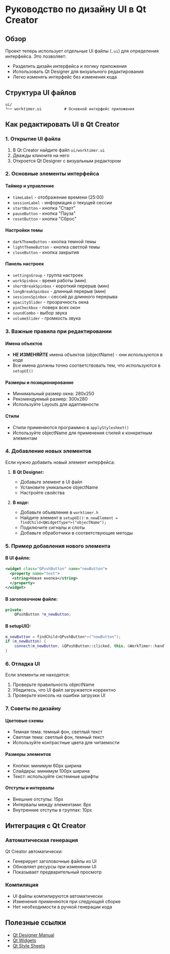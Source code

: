 # Руководство по дизайну UI в Qt Creator

## Обзор

Проект теперь использует отдельные UI файлы (`.ui`) для определения интерфейса. Это позволяет:
- Разделить дизайн интерфейса и логику приложения
- Использовать Qt Designer для визуального редактирования
- Легко изменять интерфейс без изменения кода

## Структура UI файлов

```
ui/
└── worktimer.ui          # Основной интерфейс приложения
```

## Как редактировать UI в Qt Creator

### 1. Открытие UI файла
1. В Qt Creator найдите файл `ui/worktimer.ui`
2. Дважды кликните на него
3. Откроется Qt Designer с визуальным редактором

### 2. Основные элементы интерфейса

#### Таймер и управление
- `timeLabel` - отображение времени (25:00)
- `sessionLabel` - информация о текущей сессии
- `startButton` - кнопка "Старт"
- `pauseButton` - кнопка "Пауза"
- `resetButton` - кнопка "Сброс"

#### Настройки темы
- `darkThemeButton` - кнопка темной темы
- `lightThemeButton` - кнопка светлой темы
- `closeButton` - кнопка закрытия

#### Панель настроек
- `settingsGroup` - группа настроек
- `workSpinbox` - время работы (мин)
- `shortBreakSpinbox` - короткий перерыв (мин)
- `longBreakSpinbox` - длинный перерыв (мин)
- `sessionsSpinbox` - сессий до длинного перерыва
- `opacitySlider` - прозрачность окна
- `pinCheckbox` - поверх всех окон
- `soundCombo` - выбор звука
- `volumeSlider` - громкость звука

### 3. Важные правила при редактировании

#### Имена объектов
- **НЕ ИЗМЕНЯЙТЕ** имена объектов (objectName) - они используются в коде
- Все имена должны точно соответствовать тем, что используются в `setupUI()`

#### Размеры и позиционирование
- Минимальный размер окна: 280x250
- Рекомендуемый размер: 300x280
- Используйте Layouts для адаптивности

#### Стили
- Стили применяются программно в `applyStylesheet()`
- Используйте objectName для применения стилей к конкретным элементам

### 4. Добавление новых элементов

Если нужно добавить новый элемент интерфейса:

1. **В Qt Designer:**
   - Добавьте элемент в UI файл
   - Установите уникальное objectName
   - Настройте свойства

2. **В коде:**
   - Добавьте объявление в `worktimer.h`
   - Найдите элемент в `setupUI()`: `m_newElement = findChild<QWidgetType*>("objectName");`
   - Подключите сигналы и слоты
   - Добавьте обработчики в соответствующие методы

### 5. Пример добавления нового элемента

#### В UI файле:
```xml
<widget class="QPushButton" name="newButton">
  <property name="text">
   <string>Новая кнопка</string>
  </property>
</widget>
```

#### В заголовочном файле:
```cpp
private:
    QPushButton *m_newButton;
```

#### В setupUI():
```cpp
m_newButton = findChild<QPushButton*>("newButton");
if (m_newButton) {
    connect(m_newButton, &QPushButton::clicked, this, &WorkTimer::handleNewButton);
}
```

### 6. Отладка UI

Если элементы не находятся:
1. Проверьте правильность objectName
2. Убедитесь, что UI файл загружается корректно
3. Проверьте консоль на ошибки загрузки UI

### 7. Советы по дизайну

#### Цветовые схемы
- Темная тема: темный фон, светлый текст
- Светлая тема: светлый фон, темный текст
- Используйте контрастные цвета для читаемости

#### Размеры элементов
- Кнопки: минимум 60px ширина
- Слайдеры: минимум 100px ширина
- Текст: используйте системные шрифты

#### Отступы и интервалы
- Внешние отступы: 15px
- Интервалы между элементами: 8px
- Внутренние отступы в группах: 10px

## Интеграция с Qt Creator

### Автоматическая генерация
Qt Creator автоматически:
- Генерирует заголовочные файлы из UI
- Обновляет ресурсы при изменении UI
- Показывает предварительный просмотр

### Компиляция
- UI файлы компилируются автоматически
- Изменения применяются при следующей сборке
- Нет необходимости в ручной генерации кода

## Полезные ссылки

- [Qt Designer Manual](https://doc.qt.io/qt-6/qtdesigner-manual.html)
- [Qt Widgets](https://doc.qt.io/qt-6/widgets.html)
- [Qt Style Sheets](https://doc.qt.io/qt-6/stylesheet.html) 
